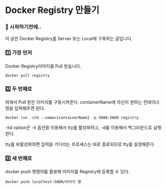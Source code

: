 # Docker Registry 만들기

### 🎊 시작하기전에..

이 글은 Docker Registry를 Server 또는 Local에 구축하는 글입니다.

### 1️⃣ 가장 먼저

Docker Registry이미지를 Pull 받습니다.

`docker pull registry`

### 2️⃣ 두 번째로

위에서 Pull 받은 이미지를 구동시켜준다. containerName에 자신이 원하는 컨테이너 명을 입력해주면 된다.

`docker run -itd --name={containerName} -p 5000:5000 registry`

-itd option은 -it 옵션을 이용해서 tty를 활성화하고, -d를 이용해서 백그라운드로 실행한다.

tty를 비활성화하면 입력을 기다리는 프로세스는 바로 종료되므로 tty를 설정해준다.

### 3️⃣ 세 번째로

docker push 명령어를 활용해 이미지를 Registry에 등록할 수 있다.

`docker push localhost:5000/이미지 명`